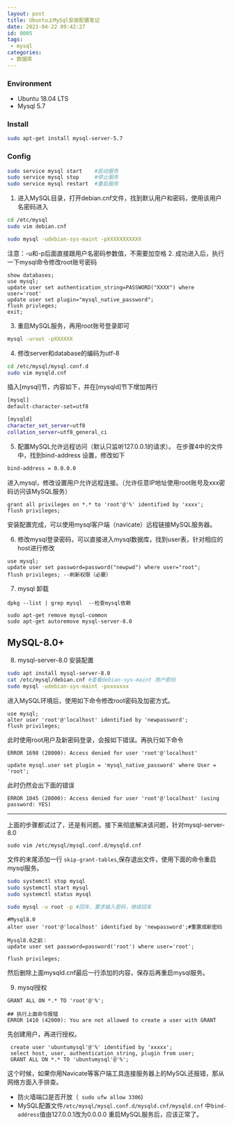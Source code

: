 ```yaml
---
layout: post
title: Ubuntu上MySql安装配置笔记
date: 2021-04-22 09:42:27
id: 0005
tags:  
 - mysql
categories:
 - 数据库
---
```


### Environment
* Ubuntu 18.04 LTS
* Mysql 5.7

### Install
``` bash
sudo apt-get install mysql-server-5.7
```

<!--more-->
### Config
```  bash
sudo service mysql start 	#启动服务
sudo service mysql stop		#停止服务
sudo service mysql restart	#重启服务
```

1. 进入MySQL目录，打开debian.cnf文件，找到默认用户和密码，使用该用户名密码进入
``` bash
cd /etc/mysql
sudo vim debian.cnf
```
``` bash
sudo mysql -udebian-sys-maint -pXXXXXXXXXXX		
```
注意：-u和-p后面直接跟用户名密码参数值，不需要加空格
2. 成功进入后，执行一下mysql命令修改root账号密码

 ``` mysql
 show databases;
 use mysql;
 update user set authentication_string=PASSWORD("XXXX") where user='root'
 update user set plugin="mysql_native_password";
 flush privleges;
 exit;
 ```
3. 重启MySQL服务，再用root账号登录即可
``` bash
mysql -uroot -pXXXXXX 
```
4. 修改server和database的编码为utf-8
``` bash
cd /etc/mysql/mysql.conf.d
sudo vim mysqld.cnf
```
插入[mysql]节，内容如下，并在[mysqld]节下增加两行

 ``` bash
 [mysql]
 default-character-set=utf8
 ```
 ``` bash
 [mysqld]
 character_set_server=utf8
 collation_server=utf8_general_ci
 ```

5. 配置MySQL允许远程访问（默认只监听127.0.0.1的请求）。
在步骤4中的文件中，找到bind-address 设置，修改如下
``` bash
bind-address = 0.0.0.0
```
进入mysql，修改设置用户允许远程连接。（允许任意IP地址使用root账号及xxx密码访问该MySQL服务）
``` mysql
grant all privileges on *.* to 'root'@'%' identified by 'xxxx';
flush privileges;
```

 安装配置完成，可以使用mysql客户端（navicate）远程链接MySQL服务器。

6. 修改mysql登录密码，可以直接进入mysql数据库，找到user表，针对相应的host进行修改
``` mysql
use mysql;
update user set password=password("newpwd") where user="root";
flush privileges; --刷新权限（必要）
```


7. mysql 卸载
```
dpkg --list | grep mysql  --检查mysql依赖

sudo apt-get remove mysql-common
sudo apt-get autoremove mysql-server-8.0
```

## MySQL-8.0+ 
8. mysql-server-8.0 安装配置

``` bash
sudo apt install mysql-server-8.0
cat /etc/mysql/debian.cnf #查看debian-sys-maint 用户密码
sudo mysql -udebian-sys-maint -pxxxxxxx
```
进入MySQL环境后，使用如下命令修改root密码及加密方式。
```mysql
use mysql;
alter user 'root'@'localhost' identified by 'newpassword';  
flush privileges;
```
此时使用root用户及新密码登录，会报如下错误。再执行如下命令
```
ERROR 1698 (28000): Access denied for user 'root'@'localhost'
```
```
update mysql.user set plugin = 'mysql_native_password' where User = 'root';
```
此时仍然会出下面的错误
```
ERROR 1045 (28000): Access denied for user 'root'@'localhost' (using password: YES)
```

---
上面的步骤都试过了，还是有问题。接下来彻底解决该问题，针对mysql-server-8.0
```
sudo vim /etc/mysql/mysql.conf.d/mysqld.cnf
```
文件的末尾添加一行 ```skip-grant-tables```,保存退出文件，使用下面的命令重启mysql服务。
``` bash
sudo systemctl stop mysql
sudo systemctl start mysql
sudo systemctl status mysql

sudo mysql -u root -p #回车，要求输入密码，继续回车
```

``` mysql
#Mysql8.0
alter user 'root'@'localhost' identified by 'newpassword';#重置成新密码

Mysql8.0之前：
update user set password=password('root') where user='root';

flush privileges;
```

然后删除上面mysqld.cnf最后一行添加的内容，保存后再重启mysql服务。


9. mysql授权
```
GRANT ALL ON *.* TO 'root'@'%';

## 执行上面命令报错
ERROR 1410 (42000): You are not allowed to create a user with GRANT
```
先创建用户，再进行授权。

``` mysql
 create user 'ubuntumysql'@'%' identified by 'xxxxx';
 select host, user, authentication_string, plugin from user;
 GRANT ALL ON *.* TO 'ubuntumysql'@'%';
```
这个时候，如果你用Navicate等客户端工具连接服务器上的MySQL还报错，那从网络方面入手排查。
* 防火墙端口是否开放（``` sudo ufw allow 3306```)
* MySQL配置文件```/etc/mysql/mysql.conf.d/mysqld.cnf/mysqld.cnf``` 中```bind-address```值由127.0.0.1改为0.0.0.0 重启MySQL服务后，应该正常了。
